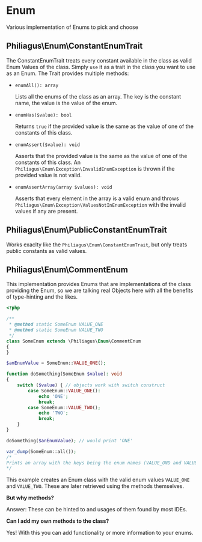 # Enum
Various implementation of Enums to pick and choose

## Philiagus\Enum\ConstantEnumTrait
The ConstantEnumTrait treats every constant available in the class as valid Enum Values of the class.
Simply `use` it as a trait in the class you want to use as an Enum. The Trait provides multiple methods:
- `enumAll(): array`

  Lists all the enums of the class as an array. The key is the constant name, the value is the value of the enum.
- `enumHas($value): bool`

  Returns `true` if the provided value is the same as the value of one of the constants of this class.

- `enumAssert($value): void`

  Asserts that the provided value is the same as the value of one of the constants of this class. An `Philiagus\Enum\Exception\InvalidEnumException` is thrown if the provided value is not valid.

- `enumAssertArray(array $values): void`

  Asserts that every element in the array is a valid enum and throws `Philiagus\Enum\Exception\ValuesNotInEnumException` with the invalid values if any are present. 

## Philiagus\Enum\PublicConstantEnumTrait
Works exaclty like the `Philiagus\Enum\ConstantEnumTrait`, but only treats public constants as valid values.

## Philiagus\Enum\CommentEnum
This implementation provides Enums that are implementations of the class providing the Enum, so we are talking real Objects here with all the benefits of type-hinting and the likes.

```php
<?php

/**
 * @method static SomeEnum VALUE_ONE
 * @method static SomeEnum VALUE_TWO
 */
class SomeEnum extends \Philiagus\Enum\CommentEnum
{
}

$anEnumValue = SomeEnum::VALUE_ONE();

function doSomething(SomeEnum $value): void
{
    switch ($value) { // objects work with switch construct
        case SomeEnum::VALUE_ONE():
            echo 'ONE';
            break;
        case SomeEnum::VALUE_TWO();
            echo 'TWO';
            break;
    }
}

doSomething($anEnumValue); // would print 'ONE'

var_dump(SomeEnum::all());
/*
Prints an array with the keys being the enum names (VALUE_OND and VALUE_TWO) and the values being the corresponding enum instances.
*/
```

This example creates an Enum class with the valid enum values `VALUE_ONE` and `VALUE_TWO`. These are later retrieved using the methods themselves.

**But why methods?**

Answer: These can be hinted to and usages of them found by most IDEs.  

**Can I add my own methods to the class?**

Yes! With this you can add functionality or more information to your enums.